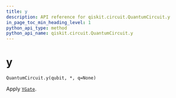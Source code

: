 ```yaml
---
title: y
description: API reference for qiskit.circuit.QuantumCircuit.y
in_page_toc_min_heading_level: 1
python_api_type: method
python_api_name: qiskit.circuit.QuantumCircuit.y
---
```


# y

<span id="qiskit.circuit.QuantumCircuit.y" />

`QuantumCircuit.y(qubit, *, q=None)`

Apply [`YGate`](qiskit.circuit.library.YGate "qiskit.circuit.library.YGate").

